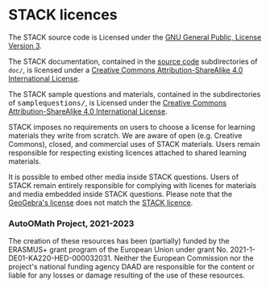 # STACK licences

The STACK source code is Licensed under the [GNU General Public, License Version 3](https://github.com/maths/moodle-qtype_stack/blob/master/COPYING.txt).

The STACK documentation, contained in the [source code](https://github.com/maths/moodle-qtype_stack) subdirectories of `doc/`,  is licensed under a [Creative Commons Attribution-ShareAlike 4.0 International License](https://creativecommons.org/licenses/by-sa/4.0/).

The STACK sample questions and materials, contained in the subdirectories of <tt>samplequestions/</tt>, is Licensed under the [Creative Commons Attribution-ShareAlike 4.0 International License](https://creativecommons.org/licenses/by-sa/4.0/).

STACK imposes no requirements on users to choose a license for learning materials they write from scratch.  We are aware of open (e.g. Creative Commons), closed, and commercial uses of STACK materials.  Users remain responsible for respecting existing licences attached to shared learning materials.

It is possible to embed other media inside STACK questions.  Users of STACK remain entirely responsible for complying with licenes for materials and media embedded inside STACK questions.  Please note that the [GeoGebra's license](https://www.geogebra.org/license) does not match the [STACK licence](https://github.com/maths/moodle-qtype_stack/blob/master/COPYING.txt).

### AutoOMath Project, 2021-2023

The creation of these resources has been (partially) funded by the ERASMUS+ grant program of the European Union under grant No. 2021-1-DE01-KA220-HED-000032031. Neither the European Commission nor the project's national funding agency DAAD are responsible for the content or liable for any losses or damage resulting of the use of these resources.
